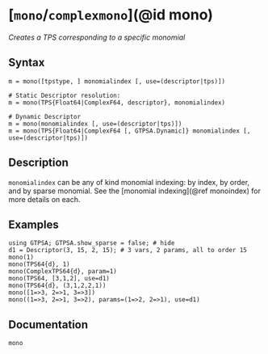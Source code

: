 # [`mono`/`complexmono`](@id mono)
*Creates a TPS corresponding to a specific monomial*
## Syntax
```
m = mono([tpstype, ] monomialindex [, use=(descriptor|tps)])

# Static Descriptor resolution:
m = mono(TPS{Float64|ComplexF64, descriptor}, monomialindex)

# Dynamic Descriptor
m = mono(monomialindex [, use=(descriptor|tps)])
m = mono(TPS{Float64|ComplexF64 [, GTPSA.Dynamic]} monomialindex [, use=(descriptor|tps)])
```

## Description
`monomialindex` can be any of kind monomial indexing: by index, by order, and by sparse monomial. See the [monomial indexing](@ref monoindex) for more details on each.

## Examples
```@repl desc
using GTPSA; GTPSA.show_sparse = false; # hide
d1 = Descriptor(3, 15, 2, 15); # 3 vars, 2 params, all to order 15
mono(1)
mono(TPS64{d}, 1)
mono(ComplexTPS64{d}, param=1)
mono(TPS64, [3,1,2], use=d1)
mono(TPS64{d}, (3,1,2,2,1))
mono([1=>3, 2=>1, 3=>3])
mono((1=>3, 2=>1, 3=>2), params=(1=>2, 2=>1), use=d1)
```

## Documentation
```@docs
mono
```
